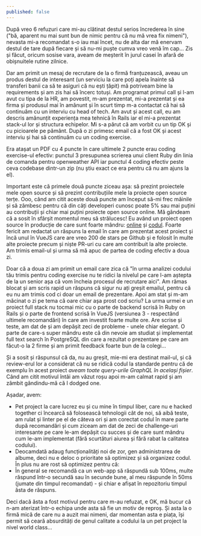 ```yaml
---
published: false
---
```

După vreo 6 refuzuri care mi-au clătinat destul serios încrederea în sine ("bă, aparent nu mai sunt bun de nimic pentru că nu mă vrea fix nimeni"), nevasta mi-a recomandat s-o iau mai încet, nu de alta dar mă enervam destul de tare după fiecare și să nu-mi puște cumva vreo venă îm cap... Zis și făcut, oricum sosise vara, aveam de meșterit în jurul casei în afară de obișnuitele rutine zilnice.

Dar am primit un mesaj de recrutare de la o firmă franțuzească, aveau un produs destul de interesant (un serviciu la care poți apela înainte să transferi banii ca să te asiguri că nu ești țăpit) mă potriveam bine la requirements și am zis hai să încerc totuși. Am programat primul call și l-am avut cu tipa de la HR, am povestit, m-am prezentat, mi-a prezentat și ea firma și produsul mai în amănunt și în scurt timp m-a contactat că hai să continuăm cu un interviu cu head of tech. Am avut și acest call, eu am descris amănunțit experiența mea tehnică în Rails iar el mi-a prezentat stack-ul lor și structura echipelor. Mi s-a părut că am vorbit cu un tip OK și cu picioarele pe pământ. După o zi primesc email că a fost OK și acest interviu și hai să continuăm cu un coding exercise.

Era atașat un PDF cu 4 puncte în care ultimele 2 puncte erau coding exercise-ul efectiv: punctul 3 presupunea scrierea unui client Ruby din linia de comanda pentru openweather API iar punctul 4 coding efectiv peste ceva codebase dintr-un zip (nu știu exact ce era pentru că nu am ajuns la el).

Important este că primele două puncte ziceau așa: să prezint proiectele mele open source și să prezint contribuțiile mele la proiecte open source terțe. Ooo, când am citit aceste două puncte am început să-mi frec mâinile și să zâmbesc pentru că din câți developeri cunosc poate 5% sau mai puțini au contribuții și chiar mai puțini proiecte open source online. Mă gândeam că a sosit în sfârșit momentul meu să strălucesc! Eu având un proiect open source în producție de care sunt foarte mândru: [online](https://photos.rusiczki.net/) și [codul](https://github.com/photonia-io/photonia). Foarte fericit am redactat un răspuns la email în care am prezentat acest proiect și încă unul în VueJS care are vreo 200 de stars pe Github și e folosit în multe alte proiecte precum și niște PR-uri cu care am contribuit la alte proiecte. Am trimis email-ul și urma să mă apuc de partea de coding efectiv a doua zi.

Doar că a doua zi am primit un email care zica că "în urma analizei codului tău trimis pentru coding exercise nu te ridici la nivelul pe care l-am aștepta de la un senior așa că vom încheia procesul de recrutare aici". Am rămas blocat și am scris rapid un răspuns că sigur nu ați greșit emailul, pentru că eu nu am trimis cod ci doar un email de prezentare. Apoi am stat și m-am măcinat o zi pe tema că oare chiar așa prost cod scriu? La urma urmei e un proiect full stack nu tocmai mic cu o parte de backend scrisă în Ruby on Rails și o parte de frontend scrisă în VueJS (versiunea 3 - respectând ultimele recomandări) în care am investit foarte multe ore. Are scrise și teste, am dat de și am depășit zeci de probleme - unele chiar elegant. O parte de care-s super mândru este că din nevoie am studiat și implementat full text search în PostgreSQL din care a rezultat o prezentare pe care am făcut-o la 2 firme și am primit feedback foarte bun de la colegi...

Și a sosit și răspunsul că da, nu au greșit, mie-mi era destinat mail-ul, și că review-erul lor a considerat că nu se ridică codul la standarde pentru că de exemplu în acest proiect *aveam toate query-urile GraphQL în același fișier*. Când am citit motivul întâi am văzut roșu apoi m-am calmat rapid și am zâmbit gândindu-mă că I dodged one.

Așadar, avem:

* Pet project la care lucrez eu și cu mine în timpul liber, care nu e hacked together ci încearcă să folosească tehnologii cât de noi, să aibă teste, am rulat și linter pe el de câteva ori și am corectat codul în mare parte după recomandări și cum ziceam am dat de zeci de challenge-uri interesante pe care le-am depășit cu succes și de care sunt mândru cum le-am implementat (fără scurtături aiurea și fără rabat la calitatea codului).
* Deocamdată adaug funcționalități noi de zor, gen administrarea de albume, deci nu e deloc o prioritate să optimizez și să organizez codul. În plus nu are rost să optimizez pentru că:
* În general se recomandă ca un web-app să răspundă sub 100ms, multe răspund într-o secundă sau în secunde bune, al meu răspunde în 50ms (jumate din timpul recomandat) - și chiar e afișat în repozitoriu timpul ăsta de răspuns.

Deci dacă ăsta a fost motivul pentru care m-au refuzat, e OK, mă bucur că n-am aterizat într-o echipa unde asta să fie un motiv de reproș. Și asta la o firmă mică de care nu a auzit mai nimeni, dar momentan asta e piața, își permit să ceară absurdități de genul calitate a codului la un pet project la nivel world class...

